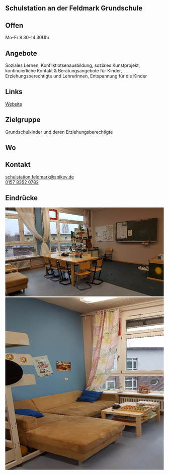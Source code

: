 ## Schulstation an der Feldmark Grundschule

## Offen
Mo–Fr 8.30-14.30Uhr

## Angebote
Soziales Lernen, Konfliktlotsenausbildung, soziales Kunstprojekt, kontinuierliche Kontakt & Beratungsangebote für Kinder, Erziehungsberechtigte und LehrerInnen, Entspannung für die Kinder

## Links
<a target="_blank" href="http://www.spikev.de/schulbezogene-angebote-fuer-schueler-eltern-lehrer-und-erzieher/schulhilfe/">Website</a>

## Zielgruppe
Grundschulkinder und deren Erziehungsberechtigte

## Wo
<div id="gmap"></div>
<script>window.onload = showMap('Wartiner Str. 23, 13057 Berlin', 0, 'gmap_mini')</script>

## Kontakt
[schulstation.feldmark@spikev.de](mailto:schulstation.feldmark@spikev.de)<br>
<a href="tel:+4915783520782">0157 8352 0782</a>

## Eindrücke
<div class="mediacontainer">
  <img src="images/Schulstation_FMS/1.jpg" />
  <img src="images/Schulstation_FMS/2.jpg" />
</div>
